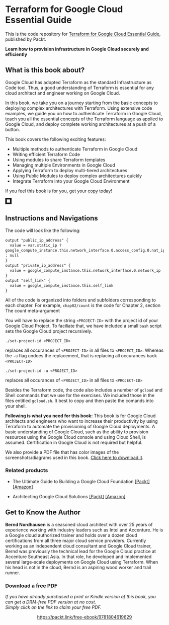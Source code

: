 # Terraform for Google Cloud Essential Guide

<a href="https://www.packtpub.com/product/terraform-for-google-cloud-essential-guide/9781804619629?utm_source=github&utm_medium=repository&utm_campaign=9781804619629"><img src="https://static.packt-cdn.com/products/9781804619629/cover/smaller" alt="" height="256px" align="right"></a>

This is the code repository for [Terraform for Google Cloud Essential Guide](https://www.packtpub.com/product/terraform-for-google-cloud-essential-guide/9781804619629?utm_source=github&utm_medium=repository&utm_campaign=9781804619629), published by Packt.

**Learn how to provision infrastructure in Google Cloud securely and efficiently**

## What is this book about?
Google Cloud has adopted Terraform as the standard Infrastructure as Code tool. Thus, a good understanding of Terraform is essential for any cloud architect and engineer working on Google Cloud. 

In this book, we take you on a journey starting from the basic concepts to deploying complex architectures with Terraform. Using extensive code examples, we guide you on how to authenticate Terraform in Google Cloud, teach you all the essential concepts of the Terraform language as applied to Google Cloud, and deploy complete working architectures at a push of a button. 

This book covers the following exciting features:
* Multiple methods to authenticate Terraform in Google Cloud
* Writing efficient Terraform Code
* Using modules to share Terraform templates
* Managing multiple Environments in Google Cloud
* Applying Terraform to deploy multi-tiered architectures
* Using Public Modules to deploy complex architectures quickly
* Integrate Terraform into your Google Cloud Environment


If you feel this book is for you, get your [copy](https://www.amazon.com/dp/1804619620) today!

<a href="https://www.packtpub.com/?utm_source=github&utm_medium=banner&utm_campaign=GitHubBanner"><img src="https://raw.githubusercontent.com/PacktPublishing/GitHub/master/GitHub.png" 
alt="https://www.packtpub.com/" border="5" /></a>

## Instructions and Navigations

The code will look like the following:
```
output "public_ip_address" {
  value = var.static_ip ? google_compute_instance.this.network_interface.0.access_config.0.nat_ip : null
}
output "private_ip_address" {
  value = google_compute_instance.this.network_interface.0.network_ip
}
output "self_link" {
  value = google_compute_instance.this.self_link
}
```

All of the code is organized into folders and subfolders corresponding to each chapter. For example, <code>chap02/count</code> is the code for Chapter 2, section The count meta-argument

You will have to replace the string <code>\<PROJECT-ID\></code> with the project id of your Google Cloud Project. To faciliate that, we have included a small <code>bash</code> script sets the Google Cloud project recursively.
 
```
./set-project-id <PROJECT_ID>
```
replaces all occurances of <code>\<PROJECT-ID\></code> in all files to <code><PROJECT_ID></code>. Whereas the <code>-u</code> flag undoes the replacement, that is replacing all occurances back  <code>\<PROJECT-ID\></code>

```
./set-project-id -u <PROJECT_ID>
```
replaces all occurances of <code><PROJECT_ID></code>  in all files to <code>\<PROJECT-ID\></code>

Besides the Terraform code, the code also includes a number of <code>gcloud</code> and Shell commands that we use for the exercises. We included those in the files entitled <code>gcloud.sh</code>. It best to copy and then paste the comands into your shell.

**Following is what you need for this book:**
This book is for Google Cloud architects and engineers who want to increase their productivity by using Terraform to automate the provisioning of Google Cloud deployments. A basic understanding of Google Cloud, such as the ability to provision resources using the Google Cloud console and using Cloud Shell, is assumed. Certification in Google Cloud is not required but helpful.


We also provide a PDF file that has color images of the screenshots/diagrams used in this book. [Click here to download it](https://packt.link/yzxje).

### Related products
* The Ultimate Guide to Building a Google Cloud Foundation [[Packt]](https://www.packtpub.com/product/the-ultimate-guide-to-building-a-google-cloud-foundation/9781803240855?utm_source=github&utm_medium=repository&utm_campaign=9781803240855) [[Amazon]](https://www.amazon.com/dp/1803240857)

* Architecting Google Cloud Solutions [[Packt]](https://www.packtpub.com/product/architecting-google-cloud-solutions/9781800563308?utm_source=github&utm_medium=repository&utm_campaign=9781800563308) [[Amazon]](https://www.amazon.com/dp/1800563302)

## Get to Know the Author
**Bernd Nordhausen**
is a seasoned cloud architect with over 25 years of experience working with industry leaders such as Intel and Accenture. He is a Google cloud authorized trainer and holds over a dozen cloud certifications from all three major cloud service providers. Currently working as an independent cloud consultant and Google Cloud trainer, Bernd was previously the technical lead for the Google Cloud practice at Accenture Southeast Asia. In that role, he developed and implemented several large-scale deployments on Google Cloud using Terraform. When his head is not in the cloud, Bernd is an aspiring wood worker and trail runner.

### Download a free PDF

 <i>If you have already purchased a print or Kindle version of this book, you can get a DRM-free PDF version at no cost.<br>Simply click on the link to claim your free PDF.</i>
<p align="center"> <a href="https://packt.link/free-ebook/9781804619629">https://packt.link/free-ebook/9781804619629 </a> </p>